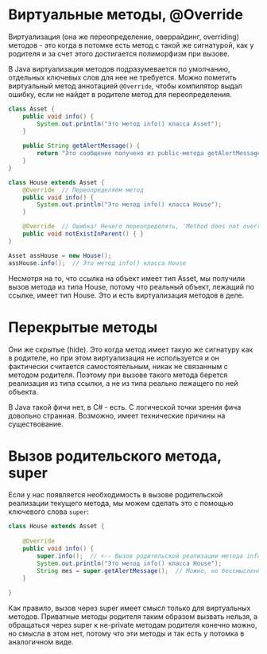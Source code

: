 # Виртуальные методы, @Override

Виртуализация (она же переопределение, оверрайдинг, overriding) методов - это когда в потомке есть метод с такой же сигнатурой, как у родителя и за счет этого достигается полиморфизм при вызове.

В Java виртуализация методов подразумевается по умолчанию, отдельных ключевых слов для нее не требуется. Можно пометить виртуальный метод аннотацией `@Override`, чтобы компилятор выдал ошибку, если не найдет в родителе метод для переопределения.

```java
class Asset {
    public void info() {
        System.out.println("Это метод info() класса Asset");
    }
    
    public String getAlertMessage() {
        return "Это сообщение получено из public-метода getAlertMessage() класса Asset";
    }
}
```

```java
class House extends Asset {
    @Override  // Переопределяем метод
    public void info() {
        System.out.println("Это метод info() класса House");
    }

    @Override  // Ошибка! Нечего переопределять, 'Method does not override method from its superclass'
    public void notExistInParent() { }
}
```

```java
Asset assHouse = new House();
assHouse.info();  // Это метод info() класса House
```

Несмотря на то, что ссылка на объект имеет тип Asset, мы получили вызов метода из типа House, потому что реальный объект, лежащий по ссылке, имеет тип House. Это и есть виртуализация методов в деле.

# Перекрытые методы

Они же скрытые (hide). Это когда метод имеет такую же сигнатуру как в родителе, но при этом виртуализация не используется и он фактически считается самостоятельным, никак не связанным с методом родителя. Поэтому при вызове такого метода берется реализация из типа ссылки, а не из типа реально лежащего по ней объекта.

В Java такой фичи нет, в C# - есть. С логической точки зрения фича довольно странная. Возможно, имеет технические причины на существование.

# Вызов родительского метода, super

Если у нас появляется необходимость в вызове родительской реализации текущего метода, мы можем сделать это с помощью ключевого слова `super`:

```java
class House extends Asset {
    
    @Override
    public void info() {
        super.info();  // <-- Вызов родительской реализации метода info()
        System.out.println("Это метод info() класса House");
        String mes = super.getAlertMessage();  // Можно, но бессмысленно
    }
    
}
```

Как правило, вызов через super имеет смысл только для виртуальных методов. Приватные методы родителя таким образом вызвать нельзя, а обращаться через super к не-private методам родителя конечно можно, но смысла в этом нет, потому что эти методы и так есть у потомка в аналогичном виде.